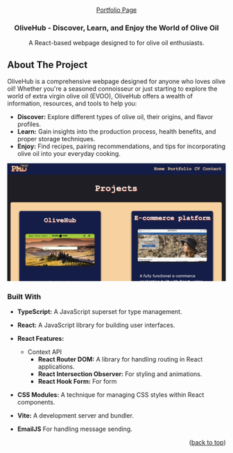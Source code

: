 <br />
<div align="center">
  <a href="https://github.com/ptrmad/PortfolioPage">
  Portfolio Page
  </a>
</div>

<h3 align="center">OliveHub - Discover, Learn, and Enjoy the World of Olive Oil</h3>

<p align="center">
  A React-based webpage designed to for olive oil enthusiasts.
</p>

## About The Project

OliveHub is a comprehensive webpage designed for anyone who loves olive oil! Whether you're a seasoned connoisseur or just starting to explore the world of extra virgin olive oil (EVOO), OliveHub offers a wealth of information, resources, and tools to help you:

- **Discover:** Explore different types of olive oil, their origins, and flavor profiles.
- **Learn:** Gain insights into the production process, health benefits, and proper storage techniques.
- **Enjoy:** Find recipes, pairing recommendations, and tips for incorporating olive oil into your everyday cooking.

<div align="center">
  <img src="./Zrzut ekranu 2024-06-19 o 09.26.15.png" alt="OliveHub Screenshot" width="800px" height="auto" />
</div>

### Built With

- **TypeScript:** A JavaScript superset for type management.
- **React:** A JavaScript library for building user interfaces.
- **React Features:**

  - Context API
    - **React Router DOM:** A library for handling routing in React applications.
    - **React Intersection Observer:** For styling and animations.
    - **React Hook Form:** For form

- **CSS Modules:** A technique for managing CSS styles within React components.
- **Vite:** A development server and bundler.
- **EmailJS** For handling message sending.

<p align="right">(<a href="#readme-top">back to top</a>)</p>
